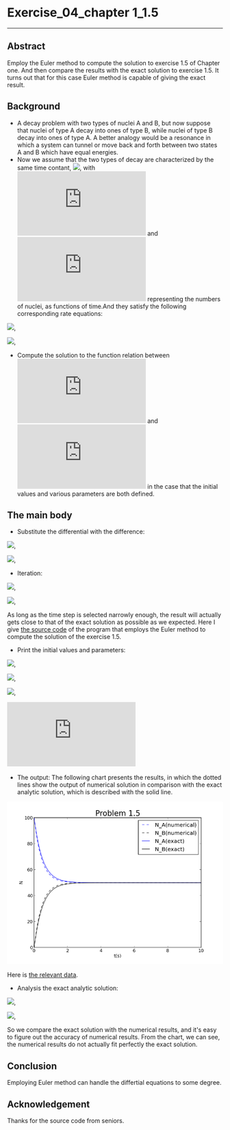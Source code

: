 # Exercise_04_chapter 1_1.5
***
## Abstract
Employ the Euler method to compute the solution to exercise 1.5 of Chapter one. And then compare the results with the exact solution to exercise 1.5. It turns out that for this case Euler method is capable of giving the exact result.
## Background
- A decay problem with two types of nuclei A and B, but now suppose that nuclei of type A decay into ones of type B, while nuclei of type B decay into ones of type A. A better analogy would be a resonance in which a system can tunnel or move back and forth between two states A and B which have equal energies.
- Now we assume that the two types of decay are characterized by the same time contant, ![](http://latex.codecogs.com/gif.latex?\tau), with ![](http://latex.codecogs.com/gif.latex?N_A$) and ![](http://latex.codecogs.com/gif.latex?N_B$) representing the numbers of nuclei, as functions of time.And they satisfy the following corresponding rate equations:

![](http://latex.codecogs.com/gif.latex?\frac{dN_{A}}{dt}=\frac{N_{B}}{\tau}-\frac{N_{A}}{\tau}),

![](http://latex.codecogs.com/gif.latex?\frac{dN_{B}}{dt}=\frac{N_{A}}{\tau}-\frac{N_{B}}{\tau}),

- Compute the solution to the function relation between ![](http://latex.codecogs.com/gif.latex?N_A$) and ![](http://latex.codecogs.com/gif.latex?N_B$) in the case that the initial values and various parameters are both defined.
## The main body
- Substitute the differential with the difference:

![](http://latex.codecogs.com/gif.latex?\frac{N_{A}(i+1)-N_{A}(i)}{dt}=\frac{N_{B}(i)}{\tau}-\frac{N_{A}(i)}{\tau}),

![](http://latex.codecogs.com/gif.latex?\frac{N_{B}(i+1)-N_{B}(i)}{dt}=\frac{N_{A}(i)}{\tau}-\frac{N_{B}(i)}{\tau}),

- Iteration:

![](http://latex.codecogs.com/gif.latex?N_{A}(i+1)=N_{A}(i)+\frac{dt}{\tau}\left(N_{B}(i)-N_{A}(i)\right)),

![](http://latex.codecogs.com/gif.latex?N_{B}(i+1)=N_{B}(i)+\frac{dt}{\tau}\left(N_{A}(i)-N_{B}(i)\right)),

As long as the time step is selected narrowly enough, the result will actually gets close to that of the exact solution as possible as we expected. Here I give [the source code](https://github.com/Ogatayoru/compuational_physics_N2015301020145/blob/master/resource_code_01.py) of the program that employs the Euler method to compute the solution of the exercise 1.5.  

- Print the initial values and parameters:

![](http://latex.codecogs.com/gif.latex?N_{A}(0)=100),

![](http://latex.codecogs.com/gif.latex?N_{B}(0)=0),

![](http://latex.codecogs.com/gif.latex?\tau=1s),

![](http://latex.codecogs.com/gif.latex?dt=0.1s)

- The output:
The following chart presents the results, in which the dotted lines show the output of numerical solution in comparison with the exact analytic solution, which is described with the solid line.

![chapter1](https://github.com/Ogatayoru/compuational_physics_N2015301020145/blob/master/chapter1.png)

Here is [the relevant data](https://github.com/Ogatayoru/compuational_physics_N2015301020145/blob/master/data_01).

- Analysis
the exact analytic solution:

![](http://latex.codecogs.com/gif.latex?N_{A}(t)=\frac{1}{2}\left(N_{A}(0)+N_{B}(0)+\left(N_{A}(0)-N_{B}(0)\right)e^{-\frac{2t}{\tau}}\right)),

![](http://latex.codecogs.com/gif.latex?N_{B}(t)=\frac{1}{2}\left(N_{A}(0)+N_{B}(0)-\left(N_{A}(0)-N_{B}(0)\right)e^{-\frac{2t}{\tau}}\right)),

So we compare the exact solution with the numerical results, and it's easy to figure out the accuracy of numerical results.
From the chart, we can see, the numerical results do not actually fit perfectly the exact solution.

## Conclusion
Employing Euler method can handle the differtial equations to some degree.
## Acknowledgement
Thanks for the source code from seniors.
